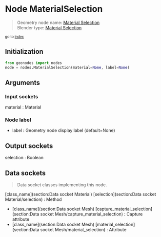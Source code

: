 
# Node MaterialSelection

> Geometry node name: [Material Selection](https://docs.blender.org/manual/en/latest/modeling/geometry_nodes/material/material_selection.html)<br>
  Blender type: [Material Selection](https://docs.blender.org/api/current/bpy.types.GeometryNodeMaterialSelection.html)
  
<sub>go to [index](/docs/index.md)</sub>

## Initialization

```python
from geonodes import nodes
node = nodes.MaterialSelection(material=None, label=None)
```



## Arguments


### Input sockets

material : Material

### Node label

- label : Geometry node display label (default=None)

## Output sockets

selection : Boolean

## Data sockets

> Data socket classes implementing this node.
  
[class_name](section:Data socket Material) [selection](section:Data socket Material/selection) : Method
- [class_name](section:Data socket Mesh) [capture_material_selection](section:Data socket Mesh/capture_material_selection) : Capture attribute
- [class_name](section:Data socket Mesh) [material_selection](section:Data socket Mesh/material_selection) : Attribute
  
